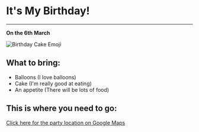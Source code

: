 <!DOCTYPE html>
<html lang="en">
  <head>
    <title>Birthday Invitation</title>
  </head>
  <body>
    <h1>It's My Birthday!</h1>
    <hr />
    <p><strong>On the 6th March</strong></p>
    <img
      src="https://upload.wikimedia.org/wikipedia/commons/thumb/3/37/Emojione_1F382.svg/512px-Emojione_1F382.svg.png"
      alt="Birthday Cake Emoji"
      class="birthday-cake"
    />
    <h2>What to bring:</h2>
    <ul>
      <li>Balloons (I love balloons)</li>
      <li>Cake (I'm really good at eating)</li>
      <li>An appetite (There will be lots of food)</li>
    </ul>
    <h2>This is where you need to go:</h2>
    <p>
      <a
        href="https://www.google.com/maps/place/%D7%A4%D7%A8%D7%99%D7%96,+%D7%A6%D7%A8%D7%A4%D7%AA%E2%80%AD/@48.8588548,2.347035,12z/data=!3m1!4b1!4m6!3m5!1s0x47e66e1f06e2b70f:0x40b82c3688c9460!8m2!3d48.856614!4d2.3522219!16zL20vMDVxdGo?entry=ttu"
      >
        Click here for the party location on Google Maps
      </a>
    </p>
  </body>
</html>
